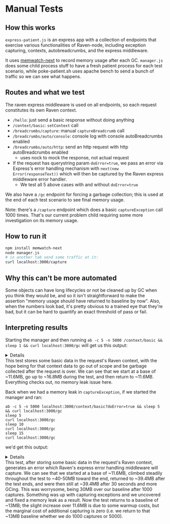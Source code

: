 # Manual Tests

## How this works
`express-patient.js` is an express app with a collection of endpoints that exercise various functionalities of Raven-node, including exception capturing, contexts, autobreadcrumbs, and the express middleware.

It uses [memwatch-next](https://www.npmjs.com/package/memwatch-next) to record memory usage after each GC. `manager.js` does some child process stuff to have a fresh patient process for each test scenario, while poke-patient.sh uses apache bench to send a bunch of traffic so we can see what happens. 

## Routes and what we test
The raven express middleware is used on all endpoints, so each request constitutes its own Raven context.
- `/hello`: just send a basic response without doing anything
- `/context/basic`: `setContext` call
- `/breadcrumbs/capture`: manual `captureBreadcrumb` call
- `/breadcrumbs/auto/console`: console log with console autoBreadcrumbs enabled
- `/breadcrumbs/auto/http`: send an http request with http autoBreadcrumbs enabled
  - uses nock to mock the response, not actual request
- If the request has querystring param `doError=true`, we pass an error via Express's error handling mechanism with `next(new Error(responseText))` which will then be captured by the Raven express middleware error handler.
  - We test all 5 above cases with and without `doError=true`

We also have a `/gc` endpoint for forcing a garbage collection; this is used at the end of each test scenario to see final memory usage.

Note: there's a `/capture` endpoint which does a basic `captureException` call 1000 times. That's our current problem child requiring some more investigation on its memory usage.

## How to run it
```bash
npm install memwatch-next
node manager.js
# in another tab send some traffic at it:
curl localhost:3000/capture
```

## Why this can't be more automated
Some objects can have long lifecycles or not be cleaned up by GC when you think they would be, and so it isn't straightforward to make the assertion "memory usage should have returned to baseline by now". Also, when the numbers look bad, it's pretty obvious to a trained eye that they're bad, but it can be hard to quantify an exact threshold of pass or fail.

## Interpreting results
Starting the manager and then running `ab -c 5 -n 5000 /context/basic && sleep 1 && curl localhost:3000/gc` will get us this output:
<details>
```
:[/Users/lewis/dev/raven-node/test/manual]#memleak-tests?$ node manager.js
starting child
patient is waiting to be poked on port 3000
gc #1: min 0, max 0, est base 11639328, curr base 11639328
gc #2: min 0, max 0, est base 11582672, curr base 11582672
hit /context/basic for first time
gc #3: min 16864536, max 16864536, est base 16864536, curr base 16864536
gc #4: min 14830680, max 16864536, est base 14830680, curr base 14830680
gc #5: min 14830680, max 16864536, est base 16013904, curr base 16013904
hit /gc for first time
gc #6: min 12115288, max 16864536, est base 12115288, curr base 12115288
gc #7: min 11673824, max 16864536, est base 11673824, curr base 11673824
```
</details>
This test stores some basic data in the request's Raven context, with the hope being for that context data to go out of scope and be garbage collected after the request is over. We can see that we start at a base of ~11.6MB, go up to ~16.8MB during the test, and then return to ~11.6MB. Everything checks out, no memory leak issue here.

Back when we had a memory leak in `captureException`, if we started the manager and ran:
```shell
ab -c 5 -n 5000 localhost:3000/context/basic?doError=true && sleep 5 && curl localhost:3000/gc
sleep 5
curl localhost:3000/gc
sleep 10
curl localhost:3000/gc
sleep 15
curl localhost:3000/gc
```
we'd get this output:
<details>
```
[/Users/lewis/dev/raven-node/test/manual]#memleak-tests?$ node manager.js
starting child
patient is waiting to be poked on port 3000
gc #1: min 0, max 0, est base 11657056, curr base 11657056
gc #2: min 0, max 0, est base 11599392, curr base 11599392
hit /context/basic?doError=true for first time
gc #3: min 20607752, max 20607752, est base 20607752, curr base 20607752
gc #4: min 20607752, max 20969872, est base 20969872, curr base 20969872
gc #5: min 19217632, max 20969872, est base 19217632, curr base 19217632
gc #6: min 19217632, max 21025056, est base 21025056, curr base 21025056
gc #7: min 19217632, max 21096656, est base 21096656, curr base 21096656
gc #8: min 19085432, max 21096656, est base 19085432, curr base 19085432
gc #9: min 19085432, max 22666768, est base 22666768, curr base 22666768
gc #10: min 19085432, max 22666768, est base 22487320, curr base 20872288
gc #11: min 19085432, max 22708656, est base 22509453, curr base 22708656
gc #12: min 19085432, max 22708656, est base 22470302, curr base 22117952
gc #13: min 19085432, max 22708656, est base 22440838, curr base 22175664
gc #14: min 19085432, max 22829952, est base 22479749, curr base 22829952
gc #15: min 19085432, max 25273504, est base 22759124, curr base 25273504
gc #16: min 19085432, max 25273504, est base 22707814, curr base 22246024
gc #17: min 19085432, max 33286216, est base 23765654, curr base 33286216
gc #18: min 19085432, max 33286216, est base 23863713, curr base 24746248
gc #19: min 19085432, max 33286216, est base 23685980, curr base 22086392
gc #20: min 19085432, max 33286216, est base 23705022, curr base 23876400
gc #21: min 19085432, max 33286216, est base 23769947, curr base 24354272
gc #22: min 19085432, max 33286216, est base 23987724, curr base 25947720
gc #23: min 19085432, max 33286216, est base 24636946, curr base 30479952
gc #24: min 19085432, max 33286216, est base 24668561, curr base 24953096
gc #25: min 19085432, max 33286216, est base 24750980, curr base 25492760
gc #26: min 19085432, max 33286216, est base 24956242, curr base 26803600
gc #27: min 19085432, max 33286216, est base 25127122, curr base 26665048
gc #28: min 19085432, max 33286216, est base 25357309, curr base 27428992
gc #29: min 19085432, max 33286216, est base 25519102, curr base 26975240
gc #30: min 19085432, max 33286216, est base 25830428, curr base 28632368
gc #31: min 19085432, max 33286216, est base 26113116, curr base 28657312
gc #32: min 19085432, max 33286216, est base 26474999, curr base 29731952
gc #33: min 19085432, max 41429616, est base 27970460, curr base 41429616
gc #34: min 19085432, max 41429616, est base 29262386, curr base 40889728
gc #35: min 19085432, max 41429616, est base 29402336, curr base 30661888
gc #36: min 19085432, max 41429616, est base 29602979, curr base 31408768
gc #37: min 19085432, max 42724544, est base 30915135, curr base 42724544
gc #38: min 19085432, max 42724544, est base 31095390, curr base 32717688
gc #39: min 19085432, max 42724544, est base 31907458, curr base 39216072
gc #40: min 19085432, max 42724544, est base 32093021, curr base 33763088
gc #41: min 19085432, max 42724544, est base 32281586, curr base 33978672
gc #42: min 19085432, max 42724544, est base 32543090, curr base 34896632
gc #43: min 19085432, max 42724544, est base 32743548, curr base 34547672
gc #44: min 19085432, max 42724544, est base 33191109, curr base 37219160
gc #45: min 19085432, max 42724544, est base 33659862, curr base 37878640
gc #46: min 19085432, max 42724544, est base 34162262, curr base 38683864
gc #47: min 19085432, max 42724544, est base 34624103, curr base 38780680
gc #48: min 19085432, max 42724544, est base 35125267, curr base 39635752
gc #49: min 19085432, max 42724544, est base 35547207, curr base 39344672
gc #50: min 19085432, max 42724544, est base 35827942, curr base 38354560
gc #51: min 19085432, max 42724544, est base 36185625, curr base 39404776
gc #52: min 19085432, max 52995432, est base 37866605, curr base 52995432
gc #53: min 19085432, max 52995432, est base 39230884, curr base 51509400
gc #54: min 19085432, max 52995432, est base 39651220, curr base 43434248
gc #55: min 19085432, max 52995432, est base 40010377, curr base 43242792
gc #56: min 19085432, max 52995432, est base 40443827, curr base 44344880
gc #57: min 19085432, max 52995432, est base 40979365, curr base 45799208
gc #58: min 19085432, max 52995432, est base 41337723, curr base 44562952
gc #59: min 19085432, max 57831608, est base 42987111, curr base 57831608
hit /gc for first time
gc #60: min 19085432, max 57831608, est base 42763791, curr base 40753920
gc #61: min 19085432, max 57831608, est base 42427528, curr base 39401168
gc #62: min 19085432, max 57831608, est base 42125779, curr base 39410040
gc #63: min 19085432, max 57831608, est base 41850385, curr base 39371848
gc #64: min 19085432, max 57831608, est base 41606578, curr base 39412320
gc #65: min 19085432, max 57831608, est base 41386124, curr base 39402040
```
</details>
This test, after storing some basic data in the request's Raven context, generates an error which Raven's express error handling middleware will capture. We can see that we started at a base of ~11.6MB, climbed steadily throughout the test to ~40-50MB toward the end, returned to ~39.4MB after the test ends, and were then still at ~39.4MB after 30 seconds and more GCing. This was worrysome, being 30MB over our baseline after 1000 captures. Something was up with capturing exceptions and we uncovered and fixed a memory leak as a result. Now the test returns to a baseline of ~13MB; the slight increase over 11.6MB is due to some warmup costs, but the marginal cost of additional capturing is zero (i.e. we return to that ~13MB baseline whether we do 1000 captures or 5000).
